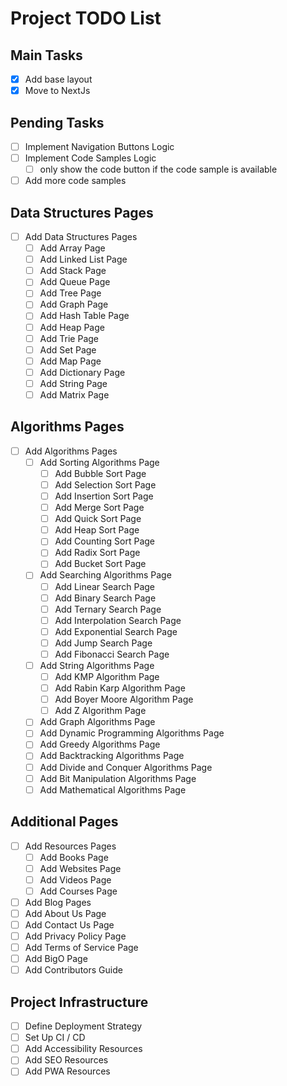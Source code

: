 # Project TODO List

## Main Tasks
- [x] Add base layout
- [x] Move to NextJs

## Pending Tasks
- [ ] Implement Navigation Buttons Logic
- [ ] Implement Code Samples Logic
    - [ ] only show the code button if the code sample is available
- [ ] Add more code samples

## Data Structures Pages
- [ ] Add Data Structures Pages
  - [ ] Add Array Page
  - [ ] Add Linked List Page
  - [ ] Add Stack Page
  - [ ] Add Queue Page
  - [ ] Add Tree Page
  - [ ] Add Graph Page
  - [ ] Add Hash Table Page
  - [ ] Add Heap Page
  - [ ] Add Trie Page
  - [ ] Add Set Page
  - [ ] Add Map Page
  - [ ] Add Dictionary Page
  - [ ] Add String Page
  - [ ] Add Matrix Page

## Algorithms Pages
- [ ] Add Algorithms Pages
  - [ ] Add Sorting Algorithms Page
    - [ ] Add Bubble Sort Page
    - [ ] Add Selection Sort Page
    - [ ] Add Insertion Sort Page
    - [ ] Add Merge Sort Page
    - [ ] Add Quick Sort Page
    - [ ] Add Heap Sort Page
    - [ ] Add Counting Sort Page
    - [ ] Add Radix Sort Page
    - [ ] Add Bucket Sort Page
  
  - [ ] Add Searching Algorithms Page
    - [ ] Add Linear Search Page
    - [ ] Add Binary Search Page
    - [ ] Add Ternary Search Page
    - [ ] Add Interpolation Search Page
    - [ ] Add Exponential Search Page
    - [ ] Add Jump Search Page
    - [ ] Add Fibonacci Search Page
  
  - [ ] Add String Algorithms Page
    - [ ] Add KMP Algorithm Page
    - [ ] Add Rabin Karp Algorithm Page
    - [ ] Add Boyer Moore Algorithm Page
    - [ ] Add Z Algorithm Page
  
  - [ ] Add Graph Algorithms Page
  - [ ] Add Dynamic Programming Algorithms Page
  - [ ] Add Greedy Algorithms Page
  - [ ] Add Backtracking Algorithms Page
  - [ ] Add Divide and Conquer Algorithms Page
  - [ ] Add Bit Manipulation Algorithms Page
  - [ ] Add Mathematical Algorithms Page

## Additional Pages
- [ ] Add Resources Pages
  - [ ] Add Books Page
  - [ ] Add Websites Page
  - [ ] Add Videos Page
  - [ ] Add Courses Page

- [ ] Add Blog Pages
- [ ] Add About Us Page
- [ ] Add Contact Us Page
- [ ] Add Privacy Policy Page
- [ ] Add Terms of Service Page
- [ ] Add BigO Page
- [ ] Add Contributors Guide

## Project Infrastructure
- [ ] Define Deployment Strategy
- [ ] Set Up CI / CD
- [ ] Add Accessibility Resources
- [ ] Add SEO Resources
- [ ] Add PWA Resources